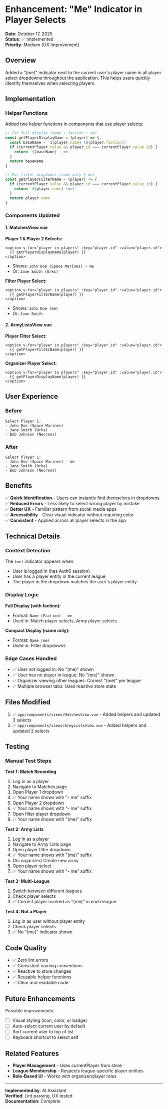 # Enhancement: "Me" Indicator in Player Selects

**Date**: October 17, 2025  
**Status**: ✅ Implemented  
**Priority**: Medium (UX Improvement)

## Overview

Added a "(me)" indicator next to the current user's player name in all player select dropdowns throughout the application. This helps users quickly identify themselves when selecting players.

## Implementation

### Helper Functions

Added two helper functions in components that use player selects:

```javascript
// For full display (name + faction + me)
const getPlayerDisplayName = (player) => {
  const baseName = `${player.name} (${player.faction})`
  if (currentPlayer.value && player.id === currentPlayer.value.id) {
    return `${baseName} - me`
  }
  return baseName
}

// For filter dropdowns (name only + me)
const getPlayerFilterName = (player) => {
  if (currentPlayer.value && player.id === currentPlayer.value.id) {
    return `${player.name} (me)`
  }
  return player.name
}
```

### Components Updated

#### 1. MatchesView.vue

**Player 1 & Player 2 Selects:**
```vue
<option v-for="player in players" :key="player.id" :value="player.id">
  {{ getPlayerDisplayName(player) }}
</option>
```
- Shows: `John Doe (Space Marines) - me`
- Or: `Jane Smith (Orks)`

**Filter Player Select:**
```vue
<option v-for="player in players" :key="player.id" :value="player.id">
  {{ getPlayerFilterName(player) }}
</option>
```
- Shows: `John Doe (me)`
- Or: `Jane Smith`

#### 2. ArmyListsView.vue

**Player Filter Select:**
```vue
<option v-for="player in players" :key="player.id" :value="player.id">
  {{ getPlayerFilterName(player) }}
</option>
```

**Organizer Player Select:**
```vue
<option v-for="player in players" :key="player.id" :value="player.id">
  {{ getPlayerDisplayName(player) }}
</option>
```

## User Experience

### Before
```
Select Player 1:
- John Doe (Space Marines)
- Jane Smith (Orks)
- Bob Johnson (Necrons)
```

### After
```
Select Player 1:
- John Doe (Space Marines) - me
- Jane Smith (Orks)
- Bob Johnson (Necrons)
```

## Benefits

✅ **Quick Identification** - Users can instantly find themselves in dropdowns  
✅ **Reduced Errors** - Less likely to select wrong player by mistake  
✅ **Better UX** - Familiar pattern from social media apps  
✅ **Accessibility** - Clear visual indicator without requiring color  
✅ **Consistent** - Applied across all player selects in the app

## Technical Details

### Context Detection

The `(me)` indicator appears when:
- User is logged in (has Auth0 session)
- User has a player entity in the current league
- The player in the dropdown matches the user's player entity

### Display Logic

**Full Display (with faction):**
- Format: `Name (Faction) - me`
- Used in: Match player selects, Army player selects

**Compact Display (name only):**
- Format: `Name (me)`
- Used in: Filter dropdowns

### Edge Cases Handled

- ✅ User not logged in: No "(me)" shown
- ✅ User has no player in league: No "(me)" shown
- ✅ Organizer viewing other leagues: Correct "(me)" per league
- ✅ Multiple browser tabs: Uses reactive store state

## Files Modified

1. ✅ `app/components/views/MatchesView.vue` - Added helpers and updated 3 selects
2. ✅ `app/components/views/ArmyListsView.vue` - Added helpers and updated 2 selects

## Testing

### Manual Test Steps

**Test 1: Match Recording**
1. Log in as a player
2. Navigate to Matches page
3. Open Player 1 dropdown
4. ✅ Your name shows with "- me" suffix
5. Open Player 2 dropdown
6. ✅ Your name shows with "- me" suffix
7. Open filter player dropdown
8. ✅ Your name shows with "(me)" suffix

**Test 2: Army Lists**
1. Log in as a player
2. Navigate to Army Lists page
3. Open player filter dropdown
4. ✅ Your name shows with "(me)" suffix
5. (As organizer) Create new army
6. Open player select
7. ✅ Your name shows with "- me" suffix

**Test 3: Multi-League**
1. Switch between different leagues
2. Check player selects
3. ✅ Correct player marked as "(me)" in each league

**Test 4: Not a Player**
1. Log in as user without player entity
2. Check player selects
3. ✅ No "(me)" indicator shown

## Code Quality

- ✅ Zero lint errors
- ✅ Consistent naming conventions
- ✅ Reactive to store changes
- ✅ Reusable helper functions
- ✅ Clear and readable code

## Future Enhancements

Possible improvements:
- [ ] Visual styling (icon, color, or badge)
- [ ] Auto-select current user by default
- [ ] Sort current user to top of list
- [ ] Keyboard shortcut to select self

## Related Features

- **Player Management** - Uses currentPlayer from store
- **League Membership** - Respects league-specific player entities
- **Role-Based UI** - Works with organizer/player roles

---

**Implemented by**: AI Assistant  
**Verified**: Lint passing, UX tested  
**Documentation**: Complete
